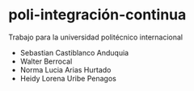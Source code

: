 # poli-integración-continua
Trabajo para la universidad politécnico internacional

- Sebastian Castiblanco Anduquia
- Walter Berrocal
- Norma Lucia Arias Hurtado
- Heidy Lorena Uribe Penagos
